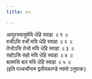```yaml
---
title: ४५

---
```

आयुरस्यायुर्मयि धेहि स्वाहा ॥ १ ॥  
वर्चोऽसि वर्चो मयि धेहि स्वाहा ॥ २ ॥  
तेजोऽसि तेजो मयि धेहि स्वाहा ॥ ३ ॥  
सहोऽसि सहो मयि धेहि स्वाहा ॥ ४ ॥  
बलमसि बलं मयि धेहि स्वाहा ॥ ५ ॥  
(इति पञ्चर्चोनाम द्वतीयकाण्डे नवमो ऽनुवाकः)  